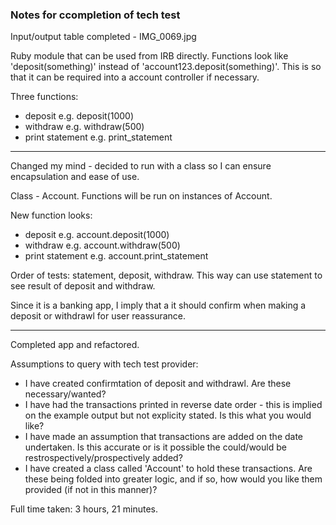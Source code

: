 ### Notes for ccompletion of tech test

Input/output table completed - IMG_0069.jpg

Ruby module that can be used from IRB directly. Functions look like 'deposit(something)' instead of 'account123.deposit(something)'. This is so that it can be required into a account controller if necessary.

Three functions:
- deposit e.g. deposit(1000)
- withdraw e.g. withdraw(500)
- print statement e.g. print_statement

---

Changed my mind - decided to run with a class so I can ensure encapsulation and ease of use.

Class - Account. Functions will be run on instances of Account.

New function looks:
- deposit e.g. account.deposit(1000)
- withdraw e.g. account.withdraw(500)
- print statement e.g. account.print_statement

Order of tests: statement, deposit, withdraw. This way can use statement to see result of deposit and withdraw.

Since it is a banking app, I imply that a it should confirm when making a deposit or withdrawl for user reassurance.

---

Completed app and refactored.

Assumptions to query with tech test provider:
- I have created confirmtation of deposit and withdrawl. Are these necessary/wanted?
- I have had the transactions printed in reverse date order - this is implied on the example output but not explicity stated. Is this what you would like?
- I have made an assumption that transactions are added on the date undertaken. Is this accurate or is it possible the could/would be restrospectively/prospectively added?
- I have created a class called 'Account' to hold these transactions. Are these being folded into greater logic, and if so, how would you like them provided (if not in this manner)?

Full time taken:  3 hours, 21 minutes.
